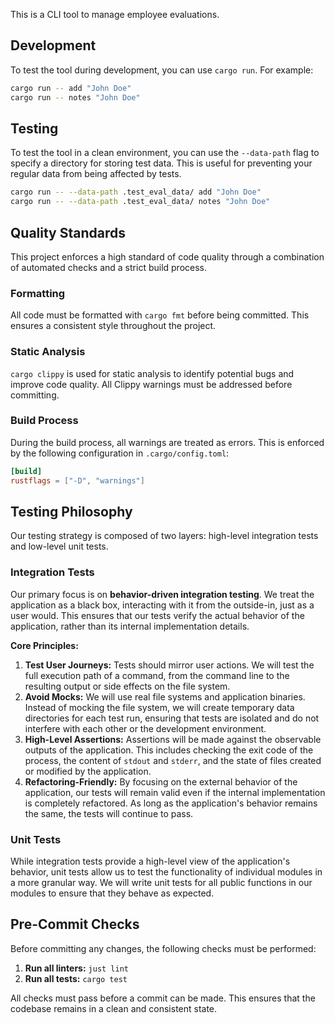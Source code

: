 This is a CLI tool to manage employee evaluations.

## Development

To test the tool during development, you can use `cargo run`. For example:

```bash
cargo run -- add "John Doe"
cargo run -- notes "John Doe"
```

## Testing

To test the tool in a clean environment, you can use the `--data-path` flag to specify a directory for storing test data. This is useful for preventing your regular data from being affected by tests.

```bash
cargo run -- --data-path .test_eval_data/ add "John Doe"
cargo run -- --data-path .test_eval_data/ notes "John Doe"
```

## Quality Standards

This project enforces a high standard of code quality through a combination of automated checks and a strict build process.

### Formatting

All code must be formatted with `cargo fmt` before being committed. This ensures a consistent style throughout the project.

### Static Analysis

`cargo clippy` is used for static analysis to identify potential bugs and improve code quality. All Clippy warnings must be addressed before committing.

### Build Process

During the build process, all warnings are treated as errors. This is enforced by the following configuration in `.cargo/config.toml`:

```toml
[build]
rustflags = ["-D", "warnings"]
```

## Testing Philosophy

Our testing strategy is composed of two layers: high-level integration tests and low-level unit tests.

### Integration Tests

Our primary focus is on **behavior-driven integration testing**. We treat the application as a black box, interacting with it from the outside-in, just as a user would. This ensures that our tests verify the actual behavior of the application, rather than its internal implementation details.

**Core Principles:**

1.  **Test User Journeys:** Tests should mirror user actions. We will test the full execution path of a command, from the command line to the resulting output or side effects on the file system.
2.  **Avoid Mocks:** We will use real file systems and application binaries. Instead of mocking the file system, we will create temporary data directories for each test run, ensuring that tests are isolated and do not interfere with each other or the development environment.
3.  **High-Level Assertions:** Assertions will be made against the observable outputs of the application. This includes checking the exit code of the process, the content of `stdout` and `stderr`, and the state of files created or modified by the application.
4.  **Refactoring-Friendly:** By focusing on the external behavior of the application, our tests will remain valid even if the internal implementation is completely refactored. As long as the application's behavior remains the same, the tests will continue to pass.

### Unit Tests

While integration tests provide a high-level view of the application's behavior, unit tests allow us to test the functionality of individual modules in a more granular way. We will write unit tests for all public functions in our modules to ensure that they behave as expected.

## Pre-Commit Checks

Before committing any changes, the following checks must be performed:

1.  **Run all linters:** `just lint`
2.  **Run all tests:** `cargo test`

All checks must pass before a commit can be made. This ensures that the codebase remains in a clean and consistent state.
